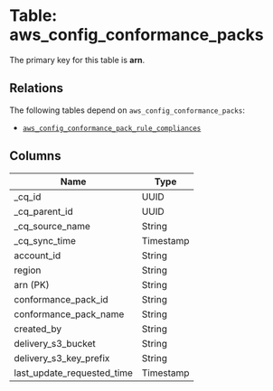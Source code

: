 # Table: aws_config_conformance_packs



The primary key for this table is **arn**.

## Relations
The following tables depend on `aws_config_conformance_packs`:
  - [`aws_config_conformance_pack_rule_compliances`](aws_config_conformance_pack_rule_compliances.md)

## Columns
| Name          | Type          |
| ------------- | ------------- |
|_cq_id|UUID|
|_cq_parent_id|UUID|
|_cq_source_name|String|
|_cq_sync_time|Timestamp|
|account_id|String|
|region|String|
|arn (PK)|String|
|conformance_pack_id|String|
|conformance_pack_name|String|
|created_by|String|
|delivery_s3_bucket|String|
|delivery_s3_key_prefix|String|
|last_update_requested_time|Timestamp|